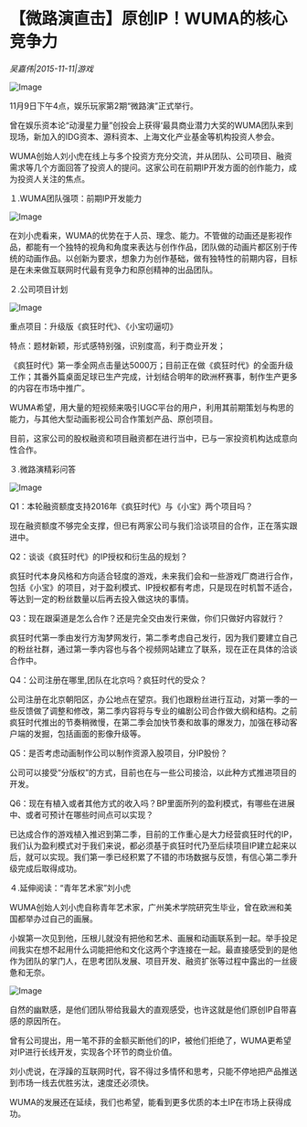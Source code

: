# 【微路演直击】原创IP！WUMA的核心竞争力

*吴嘉伟|2015-11-11|游戏*

![Image](http://si1.go2yd.com/get-image/0L0jjmhjEeG)

11月9日下午4点，娱乐玩家第2期“微路演”正式举行。

曾在娱乐资本论“动漫星力量”创投会上获得‘最具商业潜力大奖的WUMA团队来到现场，新加入的IDG资本、源科资本、上海文化产业基金等机构投资人参会。

WUMA创始人刘小虎在线上与多个投资方充分交流，并从团队、公司项目、融资需求等几个方面回答了投资人的提问。这家公司在前期IP开发方面的创作能力，成为投资人关注的焦点。

１.WUMA团队强项：前期IP开发能力

![Image](http://si1.go2yd.com/get-image/0L0jjlWUIz2)

在刘小虎看来，WUMA的优势在于人员、理念、能力。不管做的动画还是影视作品，都能有一个独特的视角和角度来表达与创作作品，团队做的动画片都区别于传统的动画作品。以创新为要求，想象力为创作基础，做有独特性的前期内容，目标是在未来做互联网时代最有竞争力和原创精神的出品团队。

２.公司项目计划

![Image](http://si1.go2yd.com/get-image/0L0jjoJJ5s0)

重点项目：升级版《疯狂时代》、《小宝叨逼叨》

特点：题材新颖，形式感特别强，识别度高，利于商业开发；

《疯狂时代》第一季全网点击量达5000万；目前正在做《疯狂时代》的全面升级工作；其番外篇桌面足球已生产完成，计划结合明年的欧洲杯赛事，制作生产更多的内容在市场中推广。

WUMA希望，用大量的短视频来吸引UGC平台的用户，利用其前期策划与构思的能力，与其他大型动画影视公司合作策划产品、原创项目。

目前，这家公司的股权融资和项目融资都在进行当中，已与一家投资机构达成意向性合作。

３.微路演精彩问答

![Image](http://si1.go2yd.com/get-image/0L0jjqvZ5EG)

Q1：本轮融资额度支持2016年《疯狂时代》与《小宝》两个项目吗？

现在融资额度不够完全支撑，但已有两家公司与我们洽谈项目的合作，正在落实跟进中。

Q2：谈谈《疯狂时代》的IP授权和衍生品的规划？

疯狂时代本身风格和方向适合轻度的游戏，未来我们会和一些游戏厂商进行合作，包括《小宝》的项目，对于盈利模式、IP授权都有考虑，只是现在时机暂不适合，等达到一定的粉丝数量以后再去投入做这块的事情。

Q3：现在跟渠道是怎么合作？还是完全交由发行来做，你们只做好内容就行？

疯狂时代第一季由发行方淘梦网发行，第二季考虑自己发行，因为我们要建立自己的粉丝社群，通过第一季内容也与各个视频网站建立了联系，现在正在具体的洽谈合作中。

Q4：公司注册在哪里,团队在北京吗？疯狂时代的受众？

公司注册在北京朝阳区，办公地点在望京。我们也跟粉丝进行互动，对第一季的一些反馈做了调整和修改，第二季内容将与专业的编剧公司合作做大纲和结构。之前疯狂时代推出的节奏稍微慢，在第二季会加快节奏和故事的爆发力，加强在移动客户端的发掘，包括画面的影像升级等。

Q5：是否考虑动画制作公司以制作资源入股项目，分IP股份？

公司可以接受“分版权”的方式，目前也在与一些公司接洽，以此种方式推进项目的开发。

Q6：现在有植入或者其他方式的收入吗？BP里面所列的盈利模式，有哪些在进展中、或者可预计在哪些时间点可以实现？

已达成合作的游戏植入推迟到第二季，目前的工作重心是大力经营疯狂时代的IP，我们认为盈利模式对于我们来说，都必须基于疯狂时代乃至后续项目IP建立起来以后，就可以实现。我们第一季已经积累了不错的市场数据与反馈，有信心第二季升级完成后取得成功。

４.延伸阅读：“青年艺术家”刘小虎

WUMA创始人刘小虎自称青年艺术家，广州美术学院研究生毕业，曾在欧洲和美国都举办过自己的画展。

小娱第一次见到他，压根儿就没有把他和艺术、画展和动画联系到一起。举手投足间我实在想不起用什么词能把他和文化这两个字连接在一起。最直接感受到的是他作为团队的掌门人，在思考团队发展、项目开发、融资扩张等过程中露出的一丝疲惫和无奈。

![Image](http://si1.go2yd.com/get-image/0L0jjplJBPE)

自然的幽默感，是他们团队带给我最大的直观感受，也许这就是他们原创IP自带喜感的原因所在。

曾有公司提出，用一笔不菲的金额买断他们的IP，被他们拒绝了，WUMA更希望对IP进行长线开发，实现各个环节的商业价值。

刘小虎说，在浮躁的互联网时代，容不得过多情怀和思考，只能不停地把产品推送到市场一线去优胜劣汰，速度还必须快。

WUMA的发展还在延续，我们也希望，能看到更多优质的本土IP在市场上获得成功。

